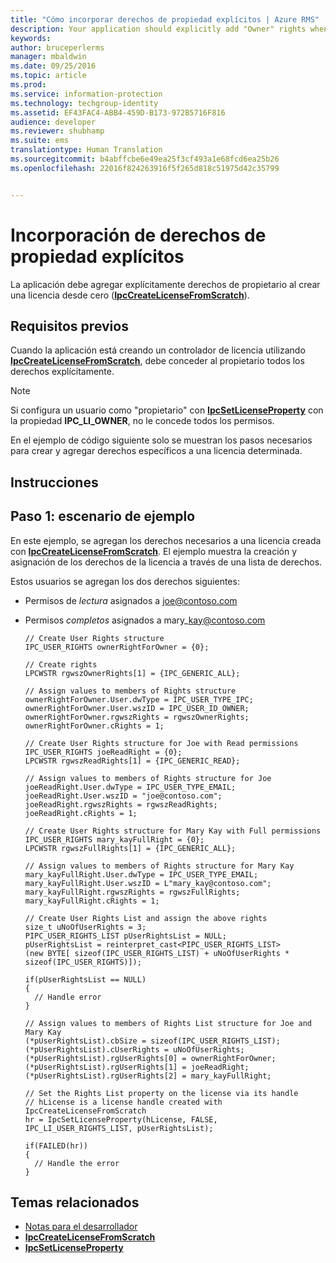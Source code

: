 ```yaml
---
title: "Cómo incorporar derechos de propiedad explícitos | Azure RMS"
description: Your application should explicitly add "Owner" rights when creating a license from scratch.
keywords: 
author: bruceperlerms
manager: mbaldwin
ms.date: 09/25/2016
ms.topic: article
ms.prod: 
ms.service: information-protection
ms.technology: techgroup-identity
ms.assetid: EF43FAC4-ABB4-459D-B173-972B5716F816
audience: developer
ms.reviewer: shubhamp
ms.suite: ems
translationtype: Human Translation
ms.sourcegitcommit: b4abffcbe6e49ea25f3cf493a1e68fcd6ea25b26
ms.openlocfilehash: 22016f824263916f5f265d818c51975d42c35799


---
```


# Incorporación de derechos de propiedad explícitos

La aplicación debe agregar explícitamente derechos de propietario al crear una licencia desde cero ([**IpcCreateLicenseFromScratch**](/information-protection/sdk/2.1/api/win/functions#msipc_ipccreatelicensefromscratch)).

## Requisitos previos

Cuando la aplicación está creando un controlador de licencia utilizando [**IpcCreateLicenseFromScratch**](/information-protection/sdk/2.1/api/win/functions#msipc_ipccreatelicensefromscratch), debe conceder al propietario todos los derechos explícitamente.

>[!NOTE] 
> Si configura un usuario como "propietario" con [**IpcSetLicenseProperty**](/information-protection/sdk/2.1/api/win/functions#msipc_ipcsetlicenseproperty) con la propiedad **IPC\_LI\_OWNER**, no le concede todos los permisos.

En el ejemplo de código siguiente solo se muestran los pasos necesarios para crear y agregar derechos específicos a una licencia determinada.

## Instrucciones
 
## Paso 1: escenario de ejemplo

En este ejemplo, se agregan los derechos necesarios a una licencia creada con [**IpcCreateLicenseFromScratch**](/information-protection/sdk/2.1/api/win/functions#msipc_ipccreatelicensefromscratch). El ejemplo muestra la creación y asignación de los derechos de la licencia a través de una lista de derechos.

Estos usuarios se agregan los dos derechos siguientes:

-   Permisos de *lectura* asignados a joe@contoso.com
-   Permisos *completos* asignados a mary\_kay@contoso.com

        // Create User Rights structure
        IPC_USER_RIGHTS ownerRightForOwner = {0};

        // Create rights
        LPCWSTR rgwszOwnerRights[1] = {IPC_GENERIC_ALL};

        // Assign values to members of Rights structure
        ownerRightForOwner.User.dwType = IPC_USER_TYPE_IPC;
        ownerRightForOwner.User.wszID = IPC_USER_ID_OWNER;
        ownerRightForOwner.rgwszRights = rgwszOwnerRights;
        ownerRightForOwner.cRights = 1;

        // Create User Rights structure for Joe with Read permissions
        IPC_USER_RIGHTS joeReadRight = {0};
        LPCWSTR rgwszReadRights[1] = {IPC_GENERIC_READ};

        // Assign values to members of Rights structure for Joe
        joeReadRight.User.dwType = IPC_USER_TYPE_EMAIL;
        joeReadRight.User.wszID = "joe@contoso.com";
        joeReadRight.rgwszRights = rgwszReadRights;
        joeReadRight.cRights = 1;

        // Create User Rights structure for Mary Kay with Full permissions
        IPC_USER_RIGHTS mary_kayFullRight = {0};
        LPCWSTR rgwszFullRights[1] = {IPC_GENERIC_ALL};

        // Assign values to members of Rights structure for Mary Kay
        mary_kayFullRight.User.dwType = IPC_USER_TYPE_EMAIL;
        mary_kayFullRight.User.wszID = L"mary_kay@contoso.com";
        mary_kayFullRight.rgwszRights = rgwszFullRights;
        mary_kayFullRight.cRights = 1;

        // Create User Rights List and assign the above rights
        size_t uNoOfUserRights = 3;
        PIPC_USER_RIGHTS_LIST pUserRightsList = NULL;
        pUserRightsList = reinterpret_cast<PIPC_USER_RIGHTS_LIST>
        (new BYTE[ sizeof(IPC_USER_RIGHTS_LIST) + uNoOfUserRights * sizeof(IPC_USER_RIGHTS)]);

        if(pUserRightsList == NULL)
        {
          // Handle error
        }

        // Assign values to members of Rights List structure for Joe and Mary Kay
        (*pUserRightsList).cbSize = sizeof(IPC_USER_RIGHTS_LIST);
        (*pUserRightsList).cUserRights = uNoOfUserRights;
        (*pUserRightsList).rgUserRights[0] = ownerRightForOwner;
        (*pUserRightsList).rgUserRights[1] = joeReadRight;
        (*pUserRightsList).rgUserRights[2] = mary_kayFullRight;

        // Set the Rights List property on the license via its handle
        // hLicense is a license handle created with IpcCreateLicenseFromScratch
        hr = IpcSetLicenseProperty(hLicense, FALSE, IPC_LI_USER_RIGHTS_LIST, pUserRightsList);

        if(FAILED(hr))
        {
          // Handle the error
        }



## Temas relacionados

* [Notas para el desarrollador](developer-notes.md)
* [**IpcCreateLicenseFromScratch**](/information-protection/sdk/2.1/api/win/functions#msipc_ipccreatelicensefromscratch)
* [**IpcSetLicenseProperty**](/information-protection/sdk/2.1/api/win/functions#msipc_ipcsetlicenseproperty)
 

 



<!--HONumber=Sep16_HO5-->


